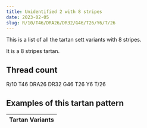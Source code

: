 ```yaml
---
title: Unidentified 2 with 8 stripes
date: 2023-02-05
slug: R/10/T46/DRA26/DR32/G46/T26/Y6/T/26
---
```

This is a list of all the tartan sett variants with 8 stripes.

It is a 8 stripes tartan.


## Thread count
R/10 T46 DRA26 DR32 G46 T26 Y6 T/26

## Examples of this tartan pattern

| Tartan Variants |
|---------------|
